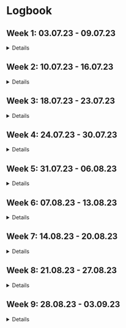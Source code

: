 # Logbook


## Week 1: 03.07.23 - 09.07.23

<details>

I transformed the dataset in the `.root` format into other formats which can be manipulated inside Python. I also preprocessed the dataset in a certain way (not necessarily final). I visualized the dataset and what we wanted to predict.

We used a particular dataset with 6 million entries and is over 1 gb in size. We are in a regression problem and want to predict photon rates from other measurements (magnetic field, latitude, longitude, cosmic rates etc.).

### Summary
- Getting started with [ROOT CERN](https://root.cern/) because the data `Allaux_Bfield.root` is in `.root` format:
	- A few keywords related to ROOT: profile histogram, colz, TTree.
- Tried reproducing in ROOT, different plots Nicolas Produit showed me (profile histograms,
sum of cosmic rates over the whole mission for different latitudes, longitudes etc.).
- Tried using FFT in ROOT but had errors (even when using their [example](https://root.cern/doc/master/FFT_8C.html)).
- Tried to install missing dependencies (e.g FFTW3) but it didn't solve the errors
- Therefore, started to look at Python libraries: [uproot](https://uproot.readthedocs.io/en/latest/basic.html), [ROOT or PyROOT](https://root.cern/manual/python/), and [root_numpy](http://scikit-hep.org/root_numpy/start.html).
- As they were complications with PyROOT and root\_numpy, I chose to continue with uproot.

- Created functions to import `.root` files into pandas dataframes.
- Preprocessed the data `Allaux_Bfield.root` (dataset not in the GitHub but see [this notebook for more information](https://github.com/Zenchiyu/POLAR-background-prediction/blob/develop/notebooks/exploring_polar_data.ipynb) and [this notebook](https://github.com/Zenchiyu/POLAR-background-prediction/blob/develop/notebooks/dataset.ipynb)) where I, for instance:
	- "quantized" the data so that the examples are at round seconds (each two seconds). Note that there are missing data so examples are not necessarily at equidistant times.
	- ignored/removed part of the data so that we work with a subset (e.g. keep data after the period in which astronauts went onboard the space lab)
- Applied FFT on the time series: `sum_fe_rate` against "quantized" time (this is called the light curve). Note that because there can be some missing data, it's not completely correct to use FFT. However, due to the [orbital period of the Tiangong-2 space lab](https://en.wikipedia.org/wiki/Tiangong-2), Earth's rotation, etc., there are seasonalities involved and we could still observe a spike around "per 1 hour 30" frequency in the magnitude spectrum of the light curve.

- Using the results of FFT, we want to perform some operations in the Fourier domain before reconstructing the light curve and using it as a target in our regression problem:
	- Started to code something in order to kill the spikes in the magnitude spectrum using two methods:
		- Using a box filter on the magnitude (but what window size should we use ? What padding method ?)
		- Applied linear regression in the "log x, log y" magnitude plot as the magnitude spectrum looked like some power law. We then wanted to use it to find the spikes before killing only the spikes (unfinished as we moved on to another idea, see next bullet point)
	- We stopped trying to kill the spikes and started to think about killing low frequencies instead as we're mostly interested in high frequencies
due to GRBs (Gamma Ray Bursts) which could cause visible spikes:
		- We manually chose a threshold based on the magnitude spectrum to kill some low frequencies as well as some spikes

- We won't necessarily use the reconstructed light curve as target
- Set up the GitHub project and pipenv

### (Future) Goals:
- To better understand how to split the data into train, validation test set.
- To try some simple model to predict `sum_fe_rate` from all the other measurements (magnetic field, latitude, longitude, etc.). It's as if
we're predicting a time series or sequence using multiple time series or sequences.

</details>

## Week 2: 10.07.23 - 16.07.23

<details>

- `fe_rate` contains $25$ values representing photon rates from different modules but `rate` contains $12$ values representing photon rates for different "energies" (but I don't know what they are as I'm not the expert).
- We used linear regression for two datasets, the one from last week as well as a new one `fm_rate`. Therefore we also loaded `fm_rate`, preprocessed it etc.
- The datasets we use are not necessarily the final ones.
- For the data `fm_rate` inputted to the neural network, we tried with different features (e.g. all measurements except targets and `unix_time`).

### Summary:
- Visualized the Pearson correlation coefficient between the measurements (magnetic field, latitude, longitude, cosmic rates etc.) as well as with our target. Found that cosmic rates have quite some linear correlation with our photon rates (target) even though it's not sufficient!

- Applied linear regression (see this [notebook](https://github.com/Zenchiyu/POLAR-background-prediction/blob/develop/notebooks/linear_regression.ipynb)) using only cosmic rates in order to predict photon rates and found that, depending on how we split the dataset:
	- Take the whole dataset as the training set: We observe very good predictions (visually) except for some huge spikes (no validation, test set so it was already a bad thing to do)
	- Randomly shuffle the dataset then split 60 \% train, 20 \% validation, and 20 \% test. We ignore completely the temporal dependencies and work with data as if examples are i.i.d ..: We observe quiet "bad" validation set predictions (visually).

- We used another dataset `f1_rate` and applied similar steps as the dataset from last week. However, as there were missing things in this dataset, we stopped using it.
- We then started using another dataset `fm_rate` and applied similar steps as the dataset from previous week. Note however that this dataset comprises only about 60k examples, with intervals of about 60 seconds
between them (except for missing data or 'holes'). The `m` comes from "m"inute.

- Using that dataset (splitting it 60/20/20 for train, validation, and test after shuffling), we tried applying a simple fully connected neural network from sklearn using the base MLPRegressor but with 100 neurons in the hidden layer.
We moved on to two hidden layers with 100 neurons each (see this [notebook](https://github.com/Zenchiyu/POLAR-background-prediction/blob/develop/notebooks/fmrate_prediction.ipynb)). Instead of predicting the sum of rates obtained from each module, we try to predict each rate from "each energy" (`rate[i]` instead of `sum_fe_rate`)
- With a similar data split, we tried applying linear regression to predict `rate[0]` only using `sum_fe_cosmic`
- Even though **it's incorrect** to use the whole dataset, we used our trained model to predict over the whole dataset, the photon rates `rate[0]`.
- From them, we computed the residual plots (target-prediction), showed their histograms, and Gaussian fits of residuals.
- We also showed rescaled residual plots (target-prediction)/sqrt(target) ("pull" plot (particle physics jargon)), their histograms and modified Gaussian fits of "pulls". The modified Gaussian fit:

```
def find_std(data):
    low = -np.inf
    high = np.inf
    prev_std = np.inf
    std = np.std(data)
    mean = np.mean(data)
    
    while ~np.isclose(prev_std, std):
        # Update interval
        low = -3*std + mean
        high = 3*std + mean
        
        prev_std = std
        std = np.std(data[(data>low) & (data<high)])
        print(mean, std, low, high)
    return mean, std
```

was suggested by Nicolas Produit to ignore the "outliers" in the "pull histogram".

- Started learning about PyTorch, weights and biases and JAX.
- Issues installing JAX with GPU support on Windows (my desktop computer), therefore, stayed with Pytorch with GPU.
- Modified README.md by adding information about how to use pipenv and how to install it.

### (Future) Goals:
- To better understand how to split the data into train, validation test set for our application as they are maybe some 'issues' related to overfitting when we shuffle our data and pick train, validation, and test set where examples can be close to each other in time (or other measurements). We maybe want to also take into account temporal relationships.
- To try using more complex models to predict photon rates from all the other measurements (magnetic field, latitude, longitude, etc.). It's as if we're predicting a time series or sequence using multiple time series or sequences (something to explore).
- To try using PyTorch and GPUs

</details>


## Week 3: 18.07.23 - 23.07.23

<details>

### Summary

- Started writing logbook
- Connected to GPU (Quadro RTX 4000) of POLAR group. Can run my Python scripts remotely (and used tmux to run my codes without the need for my computer to be on).
- Started learning about "weights and biases" tool and using it for the first time ([Project's weights and biases](https://wandb.ai/stephane-nguyen/POLAR-background-prediction?workspace=user-stephane-nguyen)). 
Here's an example of a [run](https://wandb.ai/stephane-nguyen/POLAR-background-prediction/runs/1j329ps1?workspace=user-stephane-nguyen).
- Started writing the PyTorch code with GPU support (device) taking inspiration from https://github.com/eloialonso/iris project (started using Hydra for the first time too).
- Added code to save models, criteria and more
- Applied model on validation set and visualized prediction (over whole validation set)
- Further cleaning of code and added Python type hints (not for all files though)
- Can now save a general checkpoint at two different places; one as the last checkpoint and the other is attached to a date and run id (see checkpoints folder)
- Can now specify the number of neurons for each hidden layer directly inside the yaml config file.
- Removed pipenv, we no longer use pipenv. Modified README in consequence.
- Trained model again but on `nf1rate` (taking about 3 hours for training) with as target `rate[0]` (using all training examples, no additional filtering based on `rate_err[0]`) ([see wandb run](https://wandb.ai/stephane-nguyen/POLAR-background-prediction/runs/3zdzy861?workspace=user-stephane-nguyen)).
- Trained model again on "same" dataset but with as target `rate[0]/rate_err[0]` (filtered examples when cannot divide) ([see wandb run](https://wandb.ai/stephane-nguyen/POLAR-background-prediction/runs/3hevg2jy/overview?workspace=user-stephane-nguyen))
- Added more plots in `src/visualizer` where we can now plot the residual plot with its histogram.

### Comments

- Run:
```
python src/main.py
```
to run the training phase and log information in Weights and Biases.

- Run:
```
python src/main.py wandb.mode=disabled
```
to run the training phase without logging information into Weights and Biases.


### (Future) Goals:
- To better understand how to split the data into train, validation test set for our application as they are maybe some 'issues' related to overfitting when we shuffle our data and pick train, validation, and test set where examples can be close to each other in time (or other measurements). We maybe want to also take into account temporal relationships.
- To read more about predicting a time series or sequence using multiple time series or sequences (something to explore).
- To better understand Adam optimizer, different parts of what I've used in general.
- To better understand or to learn more about Hydra
- To use W&B artifacts for datasets. Need to version datasets as I can work with different datasets
- To learn more about regularization, dropout, batch normalization
- To learn more about W&B sweeps and add more log information.

</details>

## Week 4: 24.07.23 - 30.07.23

<details>

### Summary

- Exploring the 55 GRBs (from [Overview_of_the_GRB_observation_by_POLAR's paper](https://www.researchgate.net/profile/Yuanhao-Wang-8/publication/326811280_Overview_of_the_GRB_observation_by_POLAR/links/5cfe12c0a6fdccd1308f8b32/Overview-of-the-GRB-observation-by-POLAR.pdf), after converting UTC to Unix time) and comparing them to our dataset:

<p align="center">
<img src="https://github.com/Zenchiyu/POLAR-background-prediction/assets/49496107/cd6024cc-37ed-4a7b-a8a2-774cd53c8a99" width=300>
</p>

We can observe that there are GRBs (in red) outside the time range (both to the left and the right) of our dataset (in blue)

- Only restricting to our time range, we're left with 25 GRBs:

<p align="center">
<img src="https://github.com/Zenchiyu/POLAR-background-prediction/assets/49496107/4013d962-4b2f-48ec-8bdc-09595a1a195d" width=300>
</p>

A closer look (+- 50 seconds windows):

<p align="center">
<img src="https://github.com/Zenchiyu/POLAR-background-prediction/assets/49496107/cf89a4da-2484-40db-bcdb-3b1e6400bf33" width=300>
</p>

Note that the one at the bottom-mid was within the period with no data.

- From the residual histogram (from applying our model to the validation set) and modified Gaussian fit, we highlighted the data points from the validation set having
their residual above 5 standard deviation:

<p align="center">
<img src="https://github.com/Zenchiyu/POLAR-background-prediction/assets/49496107/36a33a27-afde-4c81-9c8c-18b2d6b59ac9" width=300>
<img src="https://github.com/Zenchiyu/POLAR-background-prediction/assets/49496107/666e62c7-1f41-455a-a65a-bba77cbf6365" width=300>
</p>

We also showed in blue the full dataset (train + validation + test) even though we "shouldn't". There are 9980 red points.

- If we compare the red points with the 25 GRBs, we can only see $5$ red points. Moreover, we must remember the fact that we're showing red points that are from the validation set, not the full dataset.

<p align="center">
<img src="https://github.com/Zenchiyu/POLAR-background-prediction/assets/49496107/5890e455-8e5c-46c8-967c-8200274d9635" width=300>
</p>

- Fixed create_columns where it could try to create, for instance, a column based on a `data_df["<numerical value>"]` which was not intended.
- Added `filter_conditions` to the YAML and modified Python code to filter examples based on `filter_conditions`
- Ran the training phase with a filtered dataset where we only keep examples having `rate[0]/rate_err[0]` greater than 20. It gives this:

<p align="center">
<img src="https://github.com/Zenchiyu/POLAR-background-prediction/assets/49496107/094c849f-c217-4c35-a15a-df7e7768f6a6" width=300>
</p>

where again the red points come from the validation set and have residuals > 5 standard deviations (recall that when we say standard deviation, we talk about the modified one based on the modified Gaussian fit).

- Ran the training phase again but ignored +-100 seconds around the 25 GRBs. Also ignored them in the validation and test set but maybe shouldn't because we
no longer can compare the prediction for these +-100 seconds around the 25 GRBs with the real curve. We can't plot anymore the plot we've shown above. However, here's a zoomed-in version of what our model predicts in 4 arbitrary intervals of the validation set:

<p align="center">
<img src="https://github.com/Zenchiyu/POLAR-background-prediction/assets/49496107/af0b8810-d791-48cd-b480-175d0430049d" width=300>
</p>

`l` and `h` are indices. For instance, if `l=0`, then it means we show `h` first validation set examples (ordered by ascending time). In red we have the prediction, and in green, the validation set.

- By cleaning the code, I discovered that I was training on the validation set unintentionally, I fixed it and then ran the training phase again. I show below
the previous plot but with the fixed code:

<p align="center">
<img src="https://github.com/Zenchiyu/POLAR-background-prediction/assets/49496107/c01d11ab-cb09-494b-848e-ee38de9a73cf" width=300>
</p>

- Plotting prediction over train + validation set in red. In blue/cyan we have the training set and in green, we have the validation set

<p align="center">
<img src="https://github.com/Zenchiyu/POLAR-background-prediction/assets/49496107/c03301bb-a31f-40ea-8b93-ad6c9082882e" width=300>
</p>

We can observe that it doesn't overfit severely but it might still overfit...

- Started reading a bit about unsupervised learning anomaly detection with autoencoders and using the reconstruction error to detect anomalies:
	- https://keras.io/examples/timeseries/timeseries_anomaly_detection/
   	- https://towardsdatascience.com/using-lstm-autoencoders-on-multidimensional-time-series-data-f5a7a51b29a1
	- https://youtu.be/6S2v7G-OupA
- Started reading a bit about anomaly detection in general. I should maybe focus on semi-supervised anomaly detection:
	- https://ai.googleblog.com/2023/02/unsupervised-and-semi-supervised.html
	- https://arxiv.org/pdf/1906.02694.pdf
	- https://en.wikipedia.org/wiki/Anomaly_detection
> Semi-supervised anomaly detection techniques assume that some portion of the data is labelled. This may be any combination of the normal or anomalous data, but more often than not the techniques construct a model representing normal behavior from a given normal training data set, and then test the likelihood of a test instance to be generated by the model.
- Started reading a bit about time series regression. We need to analyze the auto-correlation function of residuals to see if there are correlated errors.
- Ran training for a different target; `rate[0]`. Also, instead of plotting the residuals, we plot the residuals divided by `rate_err[0]`. Filtering is the same as before and the plots have comparable/similar meanings to before (except for residuals and the target):


| | | |
|:-------------------------:|:-------------------------:|:-------------------------:|
|<img width="1604" src="https://github.com/Zenchiyu/POLAR-background-prediction/assets/49496107/0c1d6735-97d0-4cc8-936c-b7cbe0e75e36"> Prediction over validation set in red|<img width="1604" src="https://github.com/Zenchiyu/POLAR-background-prediction/assets/49496107/aaa0b2cb-029a-4209-9a62-605441d86c02"> A closer look at 4 intervals|<img width="1604" src="https://github.com/Zenchiyu/POLAR-background-prediction/assets/49496107/370f9273-84df-4054-ab96-421b6d1d14ea"> Prediction over train + val, closer look|
<img width="1604" src="https://github.com/Zenchiyu/POLAR-background-prediction/assets/49496107/7e32e010-39e7-48d7-bfe7-c03212fcc5cf"> `(rate[0]-pred)/rate_err[0]`|<img width="1604" src="https://github.com/Zenchiyu/POLAR-background-prediction/assets/49496107/78dbae85-7772-4ef1-ae54-c29258476c9c"> `(rate[0]-pred)/rate_err[0]` hist*|<img width="1604" src="https://github.com/Zenchiyu/POLAR-background-prediction/assets/49496107/cf6ee699-6720-49de-8d3b-c29805222a37"> zoomed-in version|

\*: x-axis label should be "pull".
<!-- https://gist.githubusercontent.com/trusktr/93175b620d47827ffdedbf52433e3b37/raw/e980fa9116cb28dfbdee0dc5c17adc5ed91df783/image-grid.md -->

- If we use our trained model and apply it to the full dataset (train + val + test) including the 25 GRBs we removed, we can observe these:


| | |
|:-------------------------:|:-------------------------:|
|<img width="1604" src="https://github.com/Zenchiyu/POLAR-background-prediction/assets/49496107/6ba9d6c8-9e5a-4a49-84d0-2637f0148ba6">|<img width="1604" src="https://github.com/Zenchiyu/POLAR-background-prediction/assets/49496107/37175a7a-a89b-49f9-a8ff-7d6f86cd77ba">*|
<img width="1604" src="https://github.com/Zenchiyu/POLAR-background-prediction/assets/49496107/20ea06bf-b93d-4929-af4d-b903ed388d1f">|<img width="1604" src="https://github.com/Zenchiyu/POLAR-background-prediction/assets/49496107/fdc21464-0c18-4945-b1af-b92f9ba5abec">|

\*: x-axis label should be "pull".

- Split differently the data in a periodical manner: train, validation, and test (120, 40, 40 data points) then train, validation, and test again (do it until no more data is left) (this time, the splitting is no longer random but there's still shuffling=True in the train loader and we still have 60 %, 20 %, 20 % split ratios):



| | | |
|:-------------------------:|:-------------------------:|:-------------------------:|
|<img width="1604" src="https://github.com/Zenchiyu/POLAR-background-prediction/assets/49496107/0bf32195-3438-4531-8e9f-06c4e42e2869"> Prediction over validation set in red|<img width="1604" src="https://github.com/Zenchiyu/POLAR-background-prediction/assets/49496107/aa2a6095-8394-42ee-bf2e-c34abf399326"> A closer look at 4 intervals|<img width="1604" src="https://github.com/Zenchiyu/POLAR-background-prediction/assets/49496107/ca7ba5a9-c478-426f-9b86-9984db41f205"> Prediction over train + val, a closer look|
<img width="1604" src="https://github.com/Zenchiyu/POLAR-background-prediction/assets/49496107/a2f37eaa-8b74-4bb7-99ad-f6652328ffb1"> `(rate[0]-pred)/rate_err[0]`|<img width="1604" src="https://github.com/Zenchiyu/POLAR-background-prediction/assets/49496107/9b82a87c-3dbc-4fc6-83ad-678234592213"> `(rate[0]-pred)/rate_err[0]` hist|<img width="1604" src="https://github.com/Zenchiyu/POLAR-background-prediction/assets/49496107/da6267bd-cd97-42fb-b094-a53b89f09260"> Losses (average mini-batch MSE loss)|

- We can show how the losses behave compared to before (violet: `periodical_split`, yellow: `random_split`):

<p align="center">
<img src="https://github.com/Zenchiyu/POLAR-background-prediction/assets/49496107/6d056ebd-b38a-4a0f-8db5-31d7236bc5a8" width=300>
</p>

And it shows more clearly the gap between train and validation losses.

- And if we use our trained model with this "periodical split" dataset and apply it to the full dataset (train + val + test) including the 25 GRBs we removed, we can observe these:


| | |
|:-------------------------:|:-------------------------:|
|<img width="1604" src="https://github.com/Zenchiyu/POLAR-background-prediction/assets/49496107/c9d6670e-25c0-4f62-a842-b176e3f2795c">|<img width="1604" src="https://github.com/Zenchiyu/POLAR-background-prediction/assets/49496107/4455e55e-de08-4554-b93b-4d6bdae5cb47">|
<img width="1604" src="https://github.com/Zenchiyu/POLAR-background-prediction/assets/49496107/d0a5370d-7d4d-4167-a08f-e8e9c0ece41c">|<img width="1604" src="https://github.com/Zenchiyu/POLAR-background-prediction/assets/49496107/08cd8e81-4239-40e4-aaf6-d9a32856c521">|


### (Future) Goals:
- To better understand how to split the data into train, validation test set for our application as they are maybe some 'issues' related to overfitting when we shuffle our data and pick train, validation, and test set where examples can be close to each other in time (or other measurements). We maybe want to also take into account
temporal relationships. There's maybe something called "overfitting in feature space".

- Some links on splitting but our goal is not to forecast but to predict the "present" from the "present" (or maybe even past but not yet):
	- https://stats.stackexchange.com/questions/346907/splitting-time-series-data-into-train-test-validation-sets
	- https://datascience.stackexchange.com/questions/91162/why-is-shuffling-timeseries-a-bad-thing
- To read more about predicting a time series or sequence using multiple time series or sequences (something to explore) (and correlated residuals):
	- https://otexts.com/fpp2/regression.html
	- https://ethz.ch/content/dam/ethz/special-interest/math/statistics/sfs/Education/Advanced%20Studies%20in%20Applied%20Statistics/course-material-1921/Zeitreihen/ATSA_Script_v200504.pdf (from page 133)
- To better understand Adam optimizer, different parts of what I've used in general.
- To better understand or to learn more about Hydra
- To use W&B artifacts for datasets. Need to version datasets as I can work with different datasets
- To learn more about regularization, dropout, batch normalization
- To add a "stagnation end condition" to my training loop
- Is it fine to apply prediction over the whole dataset and threshold residuals to see whether known GRBs are part of them ? (and what if we apply unsupervised learning outlier detection over the residuals ?)

</details>

## Week 5: 31.07.23 - 06.08.23

<details>

### Summary

- Discovered that all this time, I sorted time in descending order... By fixing it, it fixed the issue with `GRB_170114A` that was not detected by thresholding the residuals. Note that this fix didn't affect the trained model, it only affects the visualized results.

#### Plots with target: `rate[0]` and with correct time sorting:

| | | |
|:-------------------------:|:-------------------------:|:-------------------------:|
|<img width="1604" src="https://github.com/Zenchiyu/POLAR-background-prediction/assets/49496107/4d17bb6f-5bb9-4d0e-8bf5-657bb14e1e90"> Prediction over validation set in red|<img width="1604" src="https://github.com/Zenchiyu/POLAR-background-prediction/assets/49496107/22e4c5e0-3861-4bb2-bbb1-faf2f9e2a2c3"> A closer look at 4 intervals|<img width="1604" src="https://github.com/Zenchiyu/POLAR-background-prediction/assets/49496107/cb38a62f-35db-4f3d-82f5-576e14d0cae2"> Prediction over train + val, a closer look|
<img width="1604" src="https://github.com/Zenchiyu/POLAR-background-prediction/assets/49496107/edd18c95-419f-4c27-be63-5c9952b6da42"> `(rate[0]-pred)/rate_err[0]`|<img width="1604" src="https://github.com/Zenchiyu/POLAR-background-prediction/assets/49496107/329e7144-a314-49ff-9078-60b445961026"> `(rate[0]-pred)/rate_err[0]` hist|<img width="1604" src="https://github.com/Zenchiyu/POLAR-background-prediction/assets/49496107/da6267bd-cd97-42fb-b094-a53b89f09260"> Losses (average mini-batch MSE loss)|

- And if we use our trained model with this "periodical split" dataset and apply it to the full dataset (train + val + test) including the 25 GRBs we removed, we can observe these:


| | |
|:-------------------------:|:-------------------------:|
|<img width="1604" src="https://github.com/Zenchiyu/POLAR-background-prediction/assets/49496107/74501fd8-2a5f-4953-b7c3-ab83a00572f5">|<img width="1604" src="https://github.com/Zenchiyu/POLAR-background-prediction/assets/49496107/b99af059-a9f2-4e62-87bc-cfac49483514">|
<img width="1604" src="https://github.com/Zenchiyu/POLAR-background-prediction/assets/49496107/d407e4c5-381b-47d5-8bf2-373feddfa132"> 44553 red dots|<img width="1604" src="https://github.com/Zenchiyu/POLAR-background-prediction/assets/49496107/33c330d8-eb03-46aa-9f18-68623ef26a0e">|

#### Plots with target: `rate[0]/rate_err[0]` and with correct time sorting:

| | | |
|:-------------------------:|:-------------------------:|:-------------------------:|
|<img width="1604" src="https://github.com/Zenchiyu/POLAR-background-prediction/assets/49496107/343899fc-2bfe-4b03-ad97-685b3df9839d"> Prediction over validation set in red|<img width="1604" src="https://github.com/Zenchiyu/POLAR-background-prediction/assets/49496107/8a259a57-1a45-4997-8a52-5c16f04f47f2"> A closer look at 4 intervals|<img width="1604" src="https://github.com/Zenchiyu/POLAR-background-prediction/assets/49496107/452cea78-e06f-4eee-ab4e-a1ce96b09746"> Prediction over train + val, a closer look|
<img width="1604" src="https://github.com/Zenchiyu/POLAR-background-prediction/assets/49496107/96aaa31f-98ac-4a0e-91b8-4b859632d84f"> `(rate[0]/rate_err[0]-pred)`|<img width="1604" src="https://github.com/Zenchiyu/POLAR-background-prediction/assets/49496107/ff0bf20d-3671-41f3-a7c5-a66c0fce95cb"> `(rate[0]/rate_err[0]-pred)` hist|<img width="1604" src="https://github.com/Zenchiyu/POLAR-background-prediction/assets/49496107/b2355931-537f-4f9e-ba61-1ec0b5a29f16"> Losses (average mini-batch MSE loss)|

- And if we use our trained model with this "periodical split" dataset and apply it to the full dataset (train + val + test) including the 25 GRBs we removed, we can observe these:

| | |
|:-------------------------:|:-------------------------:|
|<img width="1604" src="https://github.com/Zenchiyu/POLAR-background-prediction/assets/49496107/13f43dbe-9551-4a64-aeb5-1f08e9882fb5">|<img width="1604" src="https://github.com/Zenchiyu/POLAR-background-prediction/assets/49496107/0d4b8857-fa19-4379-bf27-d79e5efe5d7e">|
<img width="1604" src="https://github.com/Zenchiyu/POLAR-background-prediction/assets/49496107/f8f22ef2-941f-4060-8246-307a3c66f089"> 38887 red dots|<img width="1604" src="https://github.com/Zenchiyu/POLAR-background-prediction/assets/49496107/f613704c-d6c3-4d6e-98cd-11f4be0acda7">|

#### Investigating whether I showed the correct 25 GRBs

- Started investigating whether I showed the correct 25 GRBs and whether the conversion from UTC to `unix_time` wasn't wrong. This is because a few of my plots of the 25 GRBs are "flat" and look more like background than GRB... We can compare with GRBs from https://www.astro.unige.ch/polar/grb-light-curves?page=2 (for example with GRB 170114B)

- Checked manually through a few GRBs whether I showed wrong intervals, and it seemed that the `unix_time` conversion from UTC was correct (I even checked by downloading a few root files and compared their `unix_time`'s to what I obtained and they matched)

- Via this manual check, I discovered that the target might be different than what is shown on the website, I'm maybe training using the wrong targets.. where GRBs are sometimes not visible, therefore, detection based on residual thresholding wouldn't be successful for them.

- Actually, it might be also due to the binning, the website shows much much more precise light curves. The binning maybe caused some GRBs to lose in amplitude compared to the background ?

#### Documentation
- Started cleaning a bit the logbook
- Started writing one of the two report: Industrial report

### (Future) Goals:
- To better understand how to split the data into train, validation test set for our application as they are maybe some 'issues' related to overfitting when we shuffle our data and pick train, validation, and test set where examples can be close to each other in time (or other measurements). We maybe want to also take into account
temporal relationships. There's maybe something called "overfitting in feature space".

- Some links on splitting but our goal is not to forecast but to predict the "present" from the "present" (or maybe even past but not yet):
	- https://stats.stackexchange.com/questions/346907/splitting-time-series-data-into-train-test-validation-sets
	- https://datascience.stackexchange.com/questions/91162/why-is-shuffling-timeseries-a-bad-thing
- To read more about predicting a time series or sequence using multiple time series or sequences (something to explore) (and correlated residuals):
	- https://otexts.com/fpp2/regression.html
	- https://ethz.ch/content/dam/ethz/special-interest/math/statistics/sfs/Education/Advanced%20Studies%20in%20Applied%20Statistics/course-material-1921/Zeitreihen/ATSA_Script_v200504.pdf (from page 133)
- To better understand Adam optimizer, different parts of what I've used in general.
- To better understand or to learn more about Hydra
- To use W&B artifacts for datasets. Need to version datasets as I can work with different datasets
- To learn more about regularization, dropout, batch normalization
- To learn more about W&B sweeps and add more log information.
- To add a "stagnation end condition" to my training loop
- Is it fine to apply prediction over the whole dataset and threshold residuals to see whether known GRBs are part of them? (and what if we apply unsupervised learning outlier detection over the residuals ?)
- ACF of residuals, report, legends in my plots, feature importance, better threshold.

</details>

## Week 6: 07.08.23 - 13.08.23

<details>

### Summary

- Fixed CUDA out-of-memory issue (which happened with my bigger model because it had more parameters on GPU):
	- Instead of directly loading the whole dataset into GPU (even before `__getitem__` in the PyTorch Dataset), I load it into GPU
one by one inside the `__getitem__` method (creating tensors on CUDA for each example)
	- `torch.no_grad()` in `visualizer.py` (and `./notebooks/results.ipynb`) significantly decreased the allocated memory size. See: https://discuss.pytorch.org/t/how-to-delete-a-tensor-in-gpu-to-free-up-memory/48879/15
- However, creating a tensor on GPU for each example and every time we call `__getitem__` led to $+3$ times worse training execution time (from 3 hours ETA to 10 hours ETA).
- To fix the 10 hours ETA, I no longer create PyTorch tensors on GPU and in `__getitem__` but create them on CPU and at initialization of the PyTorch Dataset. A subset is moved to GPU when needed (e.g. before a mini-batch is fed to the model). It's now taking 1 hour 40 min instead of 3 or 10 hours to train the model.

- Checking again [GRB 170219A](https://www.astro.unige.ch/polar/content/170219a). There's something wrong with the spikes and the GRBs in our dataset:
![image](https://github.com/Zenchiyu/POLAR-background-prediction/assets/49496107/2a7e2fa8-e9b6-4780-86b7-423c15dc822e)
![image](https://github.com/Zenchiyu/POLAR-background-prediction/assets/49496107/0998659b-2861-4a83-9a7d-85acab370bde)

- Added custom loss (weighted MSE where weights are like `1/rate_err**2`) (it takes longer to train our model due to the parts where we retrieve the weights,
the `1/rate_err**2`, 
- `__getitem__` now also returns the idx, therefore, I could obtain the indices of the data from the mini-batch and use them to retrieve the correct weights as said previously.
- Added multiple targets (not just `rate[0]`) (did not try if old config yaml still works..)
- Tried to change `find_moments` in `./src/visualizer.py` to deal with 2D arrays instead of 1D arrays but had some complications, so I went back to how it was before the change. I use loops to go through the different targets and independently obtain the `new_std`...
- Tried to clean the code and tried to not use the `data_df` Pandas DataFrame inside `PolarDataset` but couldn't completely. See next.
- Discovered that the `unix_time` feature, which was in double precision (in `.root` format), was quantized when stored inside a PyTorch Tensor. This is because the default precision of a PyTorch FloatTensor is single precision, 32 bits. It implies that some features/inputs maybe lost some precision when going from the Pandas DataFrame to the PyTorch Tensor.
- I therefore, kept the `data_df` Pandas DataFrame attribute in order to retrieve the `unix_time` when visualizing the results but I must remember about the single vs double precision as it can affect the predictions.
- I did not change the PyTorch tensors datatypes to float64 because of memory usage and training speed.
- I added `num_workers=4` and `pin_memory` in the arguments of my PyTorch DataLoaders (thanks to Eloi Alonso) and my training time went from about 2 hours 15 min to 1 hour 30 min.
- Tried training with mini-batch sizes of $256$ and `periodicity` $256$ (reminder: it was in `periodical` split type).

We show in orange the prediction and in blue the $rate[0]$. In red, we have our points above the threshold of 3 std (again, as a reminder, it's actually `new_std` based on a modified gaussian fit).

![image](https://github.com/Zenchiyu/POLAR-background-prediction/assets/49496107/08ef8d27-ee8b-4c5e-91dc-e222c131f7b4)

Residuals/error rate:

![image](https://github.com/Zenchiyu/POLAR-background-prediction/assets/49496107/ad2e1508-b8d2-4096-8512-619053ac1c94)

Our model also predicted other rates but we don't show them yet as there would be too many plots. We got:
```
Number of red points when thresholding using residuals/rate_errs (pull)
[39175 37358 74967 73827 64414 64942]

>>> new_std
array([1.3854719, 1.2320681, 1.3846753, 1.313497 , 1.5823889, 1.5771829],
      dtype=float32)
```

### Some interesting links:

- https://medium.com/syncedreview/how-to-train-a-very-large-and-deep-model-on-one-gpu-7b7edfe2d072
- https://pytorch.org/tutorials/recipes/recipes/tuning_guide.html#enable-asynchronous-data-loading-and-augmentation
- https://androidkt.com/pytorch-dataloader-set-pin_memory-to-true/
- https://discuss.pytorch.org/t/should-we-set-non-blocking-to-true/38234

### (Future) goals:
- Group the data above threshold (my red points) into groups/clusters (instead of looking at them individually, point by point)
- Clean code (especially `src/visualizer.py` and `notebooks/results.ipynb`), clean logebook, fix documentation with the config file
- Check that old config file still work with current code (e.g. when we had only one target and used MSELoss as criterion).

</details>


## Week 7: 14.08.23 - 20.08.23

<details>

### Summary
- Group the data above threshold (my red points) into groups/clusters (instead of looking at them individually, point by point). 
We show below, using a point for each cluster, the cluster length versus the cluster "integral" (sum of `rate[0]` for data in the cluster) where the threshold was set at $3$ std:

![image](https://github.com/Zenchiyu/POLAR-background-prediction/assets/49496107/1746aa7c-1dd5-4dd4-8792-ebaa26515d3b)

There are still $15068$ clusters but it's still better than looking at $39175$ points.

- Ran training with old config file in which the target was just `rate[0]/rate_err[0]` and the criterion with MSELoss (not weighted MSE Loss).
It gave very similar results but they were still different (it might be due to the fact that we want to predict smaller or higher values)
- Ran training with different `weight_decay` values from the Adam optimizer (L2 regularization). They seem to not help reduce the variance (reduce overfitting). I did not try (inverted) dropout yet. I don't want to try early stopping nor data augmentation. Note that I already normalized the inputs/features. I also did not try to tweak weight initialization (with for example Xavier or He initialization that are good with tanh and ReLU activation functions respectively, see [deep learning specialization on Coursera](https://www.coursera.org/learn/deep-neural-network/home/week/1).)

![W B Chart 8_16_2023, 2 22 05 PM](https://github.com/Zenchiyu/POLAR-background-prediction/assets/49496107/c1a82cf4-e6a9-4f1f-a50f-3cedde1bc46c)

With run names (or ids):
![W B Chart 8_16_2023, 2 22 05 PM(1)](https://github.com/Zenchiyu/POLAR-background-prediction/assets/49496107/15d56c35-f84f-4bba-98ef-14e21954d9b3)



- Learned more about Adam optimizer: it's a combination of RMSProp and Momentum (and includes bias correction). Essentially, it's doing two exponentially weighted moving averages, one on the gradients ("momentum" part) and one on the element-wise squared gradients ("RMSProp" part).
Intuitively, we can think of the "RMSProp" part as estimating the "variance" of the gradients and scale the steps in different directions accordingly.

- Learned that random sampling (not necessarily uniform, it could be uniform in log scale though, for instance for the beta in Momentum or alpha for the learning rate) when trying different hyperparamters can be useful.

- Didn't try batch normalization, it might be something to consider trying.

- Learned that what we're trying to do by plotting the residuals and where the predictions fail can be called "manual error analysis" but Andrew Ng only talks about classification tasks in which we can say whether we misclassified or not. What is usually done in regression ?
- Learned that I might need a second metric that captures what we want to do with the clusters or red points because the weighted MSE might not be enough.
- Learned that transfer learning cannot be used for tabular data (it is much more used in Computer Vision). Transfer learning is when we take a pretrained network, reuse the weights (can freeze them or not) and retrain a part of the network (either from the existing structure or new layers). Transfer learning is particularly useful when the task on which the pretrained network was trained has some similarities with the downstream task. Moreover, the upstream task should have used more data than the downstream task and the inputs for both tasks should be similar.
- Learned that what we're doing could be called "multi-task learning" as we can try to predict multiple output values (different rates).

</details>


## Week 8: 21.08.23 - 27.08.23

<details>

### Summary
- Ran training with a different split percentage: 98, 1, 1 (train, val, test) and it gave much much better validation loss as expected
(more training data, it can "reduce" overfitting). However, I still doubt about it.
- Ran again the training with the old small MLP with 3 hidden layers. Although the losses decrease more slowly than the bigger network, after a few epochs, they are very similar.
- Even though both losses are similar, clusters can change widely... it indicates us that we need another metric to track properties of these clusters.
- Learned a bit some basics about convolutional neural networks (because they can be used on time series):
	- convolution operations in CNNs are actually cross-correlations. Implicit ReLU after applying convolution
	- convolution over volumes (dimension >= 2D tensors)
  	- padding, striding
   	- pooling
   	- 1 x 1 convolution to reduce the depth/number of channel but keep the height and width
    	- some classical CNN architectures: VGG, AlexNet, LeNet-5, GoogleNet (or Inception network)
- Learned briefly about ResNets and residual blocks with skip connections. It helps with exploding, vanishing gradients in deep networks.
it might be useful if we want to create a very deep network for our problem.
- Cleaned a bit the code, especially the part where we can use different loss functions in `../src/trainer.py`.
- Completely removed old jupyter notebooks and src files in `../notebooks`.
- Modified `../notebooks/README.md` with some information on how to get to these old notebooks.
- Updated documentation with a new description of the notebooks folder and some description how to specify the loss function from `../config/trainer.yaml`
- Cleaning `../notebooks/results.ipynb` and added interactive plots using ipywidgets. However, there was an issue with file size going from 1 mb to 1 gb...
- Learned very very quickly about transforming FC (fully connected) layers into convolutional layers (some using 1 x 1 convolutions).
- Learned that one forward pass of CNN is "equivalent" but faster than doing multiple forward passes of smaller windows (see convolutional implementation of sliding windows). This might be useful if we want to use a CNN for time series ?
- Made my plots interactice using ipywidgets and ipympl. It's still to slow to update.
- Changed orange colored curves (prediction) into black colored curves.

### Some interesting links

- https://proclusacademy.com/blog/robust-scaler-outliers/


### TODO
- Permutation importance (be careful about colinearity or multi colinearity)
- Maybe robust scaler instead of standard scaler for normalizing inputs
- Interactive way to go through the clusters obtained from the red points
- Create clusters for points in which the prediction is higher than the target (we did the opposite until now)
- Find a single number evaluation metric that can be useful for our clusters in order to compare different models
- Make it easier to compare different models. Maybe use weights and biases for that
- Find how we can use CNN for time series ?
- Learn more about sequential models such as Transformers ?
- Find a better way to threshold and get red points ? It seems, for the moment, that it's not the most promising directions. The predictions or our red points can change widely just because some residuals can be higher or lower for some unknown reasons

</details>

## Week 9: 28.08.23 - 03.09.23

<details>

### Summary
- Made my plots even more interactice using ipywidgets and ipympl and made them faster to update/refresh.
- We can click on the different "dots" on the left to select a cluster and it will automatically show an interval around that cluster. Red points are points from that cluster. As before, the blue curve represents the original curve and the black curve represents the prediction. The lower right plot represents the residuals or residuals/error rates.

- Selecting a particular cluster will highlight it in black on the left plot as well as change the right plot's title. Green vertical lines in the right plot represents a known GRB trigger time (out of the 25) (Note: they're not always visible depending on which window we're looking at).
We can also zoom in the plots and move around.

- Here is an example:

![image](https://github.com/Zenchiyu/POLAR-background-prediction/assets/49496107/63ffd1f4-d0c1-42e5-b6c8-78ebecce7744)

- Here is a screenshot of the sliders:

![image](https://github.com/Zenchiyu/POLAR-background-prediction/assets/49496107/70ece583-8c6e-4a07-aae3-2a6c5b9becc1)

- `w`: window size
- `k`: used for the threshold $k\cdot \sigma$
- `pred_below`: 1 for data s.t. residuals or pulls $> k\cdot \sigma$ and 0 for $< -k\cdot \sigma$


### Some interesting links

- https://proclusacademy.com/blog/robust-scaler-outliers/


### TODO
- Permutation importance (be careful about colinearity or multi colinearity)
- Maybe robust scaler instead of standard scaler for normalizing inputs
- ~~Interactive way to go through the clusters obtained from the red points~~ (Done)
- ~~Create clusters for points in which the prediction is higher than the target (we did the opposite until now)~~ (Done, see `pred_below`)
- Find a single number evaluation metric that can be useful for our clusters in order to compare different models
- Make it easier to compare different models. Maybe use weights and biases for that
- Find how we can use CNN for time series ?
- Learn more about sequential models such as Transformers ?
- Find a better way to threshold and get red points ? It seems, for the moment, that it's not the most promising directions. The predictions
or our red points can change widely just because some residuals can be higher or lower for some unknown
</details>
